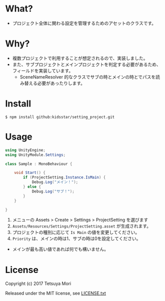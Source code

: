 # What?

* プロジェクト全体に関わる設定を管理するためのアセットのクラスです。

# Why?

* 複数プロジェクトで利用することが想定されるので、実装しました。
* また、サブプロジェクトとメインプロジェクトを判定する必要があるため、フィールドを実装しています。
    * SceneNameResolver 的なクラスでサブの時とメインの時とでパスを読み替える必要があったりします。

# Install

```shell
$ npm install github:kidsstar/setting_project.git
```

# Usage

```csharp
using UnityEngine;
using UnityModule.Settings;

class Sample : MonoBehaviour {

    void Start() {
        if (ProjectSetting.Instance.IsMain) {
            Debug.Log("メイン！");
        } else {
            Debug.Log("サブ！");
        }
    }

}

```

1. メニューの Assets &gt; Create &gt; Settings &gt; ProjectSetting を選びます
1. `Assets/Resources/Settings/ProjectSetting.asset` が生成されます。
1. プロジェクトの種別に応じて `Is Main` の値を変更してください。
1. `Priority` は、メインの時は1、サブの時は0を設定してください。
  * メインが最も高い値であれば何でも構いません。

# License

Copyright (c) 2017 Tetsuya Mori

Released under the MIT license, see [LICENSE.txt](LICENSE.txt)

